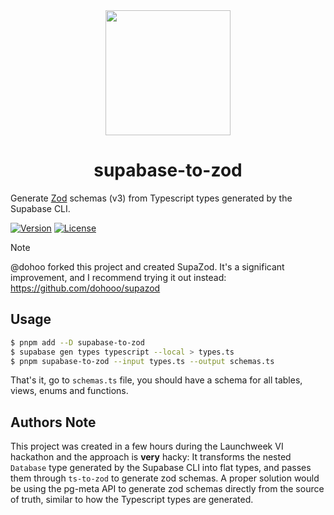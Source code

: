<div align="center">
  <img src="assets/supabase-to-zod-logo.jpg" width="200px" align="center" />
  <h1 align="center">supabase-to-zod</h1>
</div>

Generate [Zod](https://github.com/colinhacks/zod) schemas (v3) from Typescript types generated by the Supabase CLI.

[![Version](https://img.shields.io/npm/v/supabase-to-zod.svg)](https://npmjs.org/package/supabase-to-zod)
[![License](https://img.shields.io/npm/l/supabase-to-zod.svg)](https://github.com/psteinroe/supabase-to-zod/blob/main/LICENSE)

> [!NOTE]  
> @dohoo forked this project and created SupaZod. It's a significant improvement, and I recommend trying it out instead: https://github.com/dohooo/supazod


## Usage

```sh
$ pnpm add --D supabase-to-zod
$ supabase gen types typescript --local > types.ts
$ pnpm supabase-to-zod --input types.ts --output schemas.ts
```

That's it, go to `schemas.ts` file, you should have a schema for all tables, views, enums and functions.

## Authors Note
This project was created in a few hours during the Launchweek VI hackathon and the approach is **very** hacky: It transforms the nested `Database` type generated by the Supabase CLI into flat types, and passes them through `ts-to-zod` to generate zod schemas. A proper solution would be using the pg-meta API to generate zod schemas directly from the source of truth, similar to how the Typescript types are generated. 
